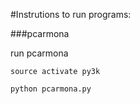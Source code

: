 #Instrutions to run programs:

###pcarmona

run pcarmona

    source activate py3k

    python pcarmona.py
